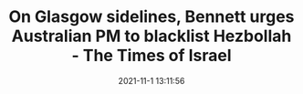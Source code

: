 ---
"title": "On Glasgow sidelines, Bennett urges Australian PM to blacklist Hezbollah - The Times of Israel"
"date": "2021-11-1 13:11:56"
"feed_name": "GOOGLENEWSMINING"
"feed_website": "https://news.google.com/search?q=mining%2Bincident&hl=en-US&gl=US&ceid=US:en"
"feed_rss": "https://news.google.com/rss/search?q=mining%2Bincident&hl=en-US&gl=US&ceid=US:en"
"link": "https://www.timesofisrael.com/liveblog-november-1-2021/"
"source": "{'href': 'https://www.timesofisrael.com', 'title': 'The Times of Israel'}"
"file": "_posts/2021-1-1-4bd6df6508db0b4f74f895c75ee0d06879490528.md"
"accident": "0"
"drilling": "0"
"dead": "0"
"injured": "0"
"arrested": "0"
"place": "unknown place"
"where": "unknown site"
"causes": "unknown"
"place_uri": "unknown place"
---